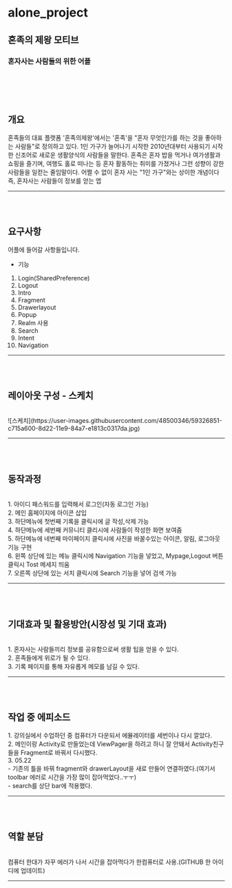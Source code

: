 # alone_project
## 혼족의 제왕 모티브
### 혼자사는 사람들의 위한 어플


<br><br>
----------------------------------------------------------------------------------
<h2>개요<br></h2>
혼족들의 대표 플랫폼 '혼족의제왕'에서는 '혼족'을 "혼자 무엇인가를 하는 것을 좋아하는 사람들"로 정의하고 있다.
1인 가구가 늘어나기 시작한 2010년대부터 사용되기 시작한 신조어로 새로운 생활양식의 사람들을 말한다. 혼족은 혼자 밥을 먹거나 여가생활과 쇼핑을 즐기며, 여행도 홀로 떠나는 등 혼자 활동하는 취미를 가졌거나 그런 성향이 강한 사람들을 일컫는 줄임말이다. 어쩔 수 없이 혼자 사는 "1인 가구"와는 상이한 개념이다
즉, 혼자사는 사람들이 정보를 얻는 앱
  
 ----------------------------------------------------------------------------------
<br><br>
<h2>요구사항<br></h2>
 어플에 들어갈 사항들입니다.<br>
  
* 기능 <br>
 1. Login(SharedPreference)
 2. Logout
 3. Intro
 4. Fragment
 5. Drawerlayout
 6. Popup
 7. Realm 사용
 8. Search
 9. Intent 
 10. Navigation
 ----------------------------------------------------------------------------------
 <br><br>
 <h2>레이아웃 구성 - 스케치</h2><br>
 ![스케치](https://user-images.githubusercontent.com/48500346/59326851-c715a600-8d22-11e9-84a7-e1813c0317da.jpg)

 
   ----------------------------------------------------------------------------------
 <br><br>
 <h2>동작과정</h2><br>
  1. 아이디 패스워드를 입력해서 로그인(자동 로그인 가능)<br>
  2. 메인 홈페이지에 아이콘 삽입<br>
  3. 하단메뉴에 첫번째 기록을 클릭시에 글 작성,삭제 가능<br>
  4. 하단메뉴에 세번째 커뮤니티 클리시에 사람들이 작성한 화면 보여줌<br>
  5. 하단메뉴에 네번째 마이페이지 클릭시에 사진을 바꿀수있는 아이콘, 알림, 로그아웃 기능 구현<br>
  6. 왼쪽 상단에 있는 메뉴 클릭시에 Navigation 기능을 넣었고, Mypage,Logout 버튼 클릭시 Tost 메세지 띄움<br>
  7. 오른쪽 상단에 있는 서치 클릭시에 Search 기능을 넣어 검색 가능<br>
  
  ----------------------------------------------------------------------------------
 <br><br>
 <h2>기대효과 및 활용방안(시장성 및 기대 효과)</h2><br>
 1. 혼자사는 사람들끼리 정보를 공유함으로써 생활 팁을 얻을 수 있다.<br>
 2. 혼족들에게 위로가 될 수 있다.  <br>
 3. 기록 페이지를 통해 자유롭게 메모를 남길 수 있다. <br>
 
 ----------------------------------------------------------------------------------
<br><br>
<h2>작업 중 에피소드<br></h2>
 1. 강의실에서 수업하던 중 컴퓨터가 다운되서 에뮬레이터를 세번이나 다시 깔았다.<br>
 2. 메인이랑 Activity로 만들었는데 ViewPager을 하려고 하니 잘 안돼서 Activity친구들을 Fragment로 바꿔서 다시했다.<br>
 3. 05.22<br>
- 기존의 틀을 바꿔 fragment와 drawerLayout을 새로 만들어 연결하였다.(여기서 toolbar 에러로 시간을 가장 많이 잡아먹었다..ㅜㅜ)<br>
- search를 상단 bar에 적용했다.

----------------------------------------------------------------------------------
<br><br>
<h2>역할 분담<br></h2><br>
 컴퓨터 한대가 자꾸 에러가 나서 시간을 잡아먹다가 한컴퓨터로 사용.(GITHUB 한 아이디에 업데이트)
  
----------------------------------------------------------------------------------
